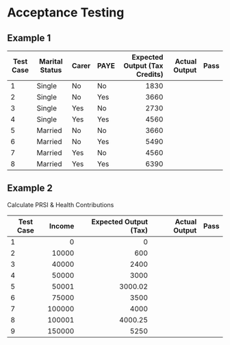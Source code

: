 # Acceptance Testing

## Example 1

| Test Case | Marital Status | Carer | PAYE | Expected Output (Tax Credits) | Actual Output | Pass |
| --------- | -------------- | ----- | ---- | -----------------------------:| -------------:| ---- |
| 1 | Single  | No  | No  | 1830 |  |  |
| 2 | Single  | No  | Yes | 3660 |  |  |
| 3 | Single  | Yes | No  | 2730 |  |  |
| 4 | Single  | Yes | Yes | 4560 |  |  |
| 5 | Married | No  | No  | 3660 |  |  |
| 6 | Married | No  | Yes | 5490 |  |  |
| 7 | Married | Yes | No  | 4560 |  |  |
| 8 | Married | Yes | Yes | 6390 |  |  |

## Example 2

Calculate PRSI & Health Contributions

| Test Case | Income | Expected Output (Tax) | Actual Output | Pass |
| --------- | ------:| ---------------------:| -------------:| ---- |
| 1 | 0      | 0       |  |  |
| 2 | 10000  | 600     |  |  |
| 3 | 40000  | 2400    |  |  |
| 4 | 50000  | 3000    |  |  |
| 5 | 50001  | 3000.02 |  |  |
| 6 | 75000  | 3500    |  |  |
| 7 | 100000 | 4000    |  |  |
| 8 | 100001 | 4000.25 |  |  |
| 9 | 150000 | 5250    |  |  |
